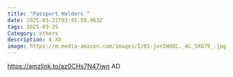 ```yaml
---
title: "Passport Holders "
date: 2025-03-21T03:45:59.963Z
tags: 2025-03-25
Category: others
description: 4.XX
image: https://m.media-amazon.com/images/I/81-jonIWd8L._AC_SX679_.jpg
---
```

https://amzlink.to/az0CHs7N47iwn   AD